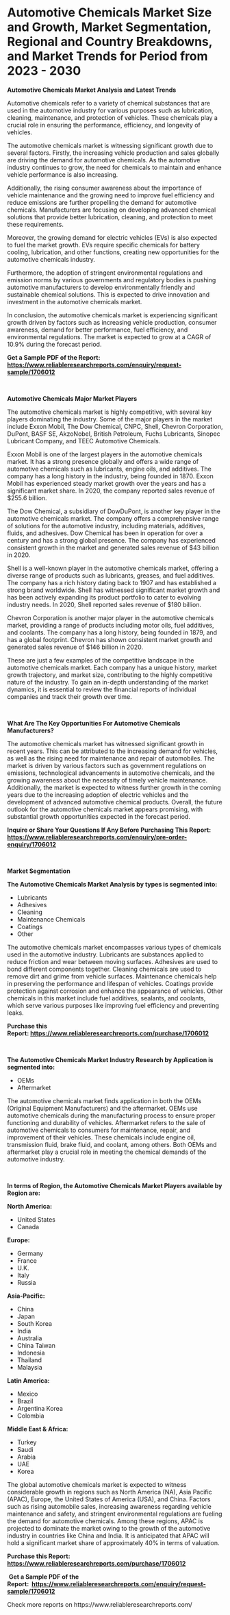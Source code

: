 <p><h1>Automotive Chemicals Market Size and Growth, Market Segmentation, Regional and Country Breakdowns, and Market Trends for Period from 2023 -  2030</h1></p><p><strong>Automotive Chemicals Market Analysis and Latest Trends</strong></p>
<p><p>Automotive chemicals refer to a variety of chemical substances that are used in the automotive industry for various purposes such as lubrication, cleaning, maintenance, and protection of vehicles. These chemicals play a crucial role in ensuring the performance, efficiency, and longevity of vehicles.</p><p>The automotive chemicals market is witnessing significant growth due to several factors. Firstly, the increasing vehicle production and sales globally are driving the demand for automotive chemicals. As the automotive industry continues to grow, the need for chemicals to maintain and enhance vehicle performance is also increasing.</p><p>Additionally, the rising consumer awareness about the importance of vehicle maintenance and the growing need to improve fuel efficiency and reduce emissions are further propelling the demand for automotive chemicals. Manufacturers are focusing on developing advanced chemical solutions that provide better lubrication, cleaning, and protection to meet these requirements.</p><p>Moreover, the growing demand for electric vehicles (EVs) is also expected to fuel the market growth. EVs require specific chemicals for battery cooling, lubrication, and other functions, creating new opportunities for the automotive chemicals industry.</p><p>Furthermore, the adoption of stringent environmental regulations and emission norms by various governments and regulatory bodies is pushing automotive manufacturers to develop environmentally friendly and sustainable chemical solutions. This is expected to drive innovation and investment in the automotive chemicals market.</p><p>In conclusion, the automotive chemicals market is experiencing significant growth driven by factors such as increasing vehicle production, consumer awareness, demand for better performance, fuel efficiency, and environmental regulations. The market is expected to grow at a CAGR of 10.9% during the forecast period.</p></p>
<p><strong>Get a Sample PDF of the Report:&nbsp; <a href="https://www.reliableresearchreports.com/enquiry/request-sample/1706012">https://www.reliableresearchreports.com/enquiry/request-sample/1706012</a></strong></p>
<p>&nbsp;</p>
<p><strong>Automotive Chemicals Major Market Players</strong></p>
<p><p>The automotive chemicals market is highly competitive, with several key players dominating the industry. Some of the major players in the market include Exxon Mobil, The Dow Chemical, CNPC, Shell, Chevron Corporation, DuPont, BASF SE, AkzoNobel, British Petroleum, Fuchs Lubricants, Sinopec Lubricant Company, and TEEC Automotive Chemicals.</p><p>Exxon Mobil is one of the largest players in the automotive chemicals market. It has a strong presence globally and offers a wide range of automotive chemicals such as lubricants, engine oils, and additives. The company has a long history in the industry, being founded in 1870. Exxon Mobil has experienced steady market growth over the years and has a significant market share. In 2020, the company reported sales revenue of $255.6 billion.</p><p>The Dow Chemical, a subsidiary of DowDuPont, is another key player in the automotive chemicals market. The company offers a comprehensive range of solutions for the automotive industry, including materials, additives, fluids, and adhesives. Dow Chemical has been in operation for over a century and has a strong global presence. The company has experienced consistent growth in the market and generated sales revenue of $43 billion in 2020.</p><p>Shell is a well-known player in the automotive chemicals market, offering a diverse range of products such as lubricants, greases, and fuel additives. The company has a rich history dating back to 1907 and has established a strong brand worldwide. Shell has witnessed significant market growth and has been actively expanding its product portfolio to cater to evolving industry needs. In 2020, Shell reported sales revenue of $180 billion.</p><p>Chevron Corporation is another major player in the automotive chemicals market, providing a range of products including motor oils, fuel additives, and coolants. The company has a long history, being founded in 1879, and has a global footprint. Chevron has shown consistent market growth and generated sales revenue of $146 billion in 2020.</p><p>These are just a few examples of the competitive landscape in the automotive chemicals market. Each company has a unique history, market growth trajectory, and market size, contributing to the highly competitive nature of the industry. To gain an in-depth understanding of the market dynamics, it is essential to review the financial reports of individual companies and track their growth over time.</p></p>
<p>&nbsp;</p>
<p><strong>What Are The Key Opportunities For Automotive Chemicals Manufacturers?</strong></p>
<p><p>The automotive chemicals market has witnessed significant growth in recent years. This can be attributed to the increasing demand for vehicles, as well as the rising need for maintenance and repair of automobiles. The market is driven by various factors such as government regulations on emissions, technological advancements in automotive chemicals, and the growing awareness about the necessity of timely vehicle maintenance. Additionally, the market is expected to witness further growth in the coming years due to the increasing adoption of electric vehicles and the development of advanced automotive chemical products. Overall, the future outlook for the automotive chemicals market appears promising, with substantial growth opportunities expected in the forecast period.</p></p>
<p><strong>Inquire or Share Your Questions If Any Before Purchasing This Report: <a href="https://www.reliableresearchreports.com/enquiry/pre-order-enquiry/1706012">https://www.reliableresearchreports.com/enquiry/pre-order-enquiry/1706012</a></strong></p>
<p>&nbsp;</p>
<p><strong>Market Segmentation</strong></p>
<p><strong>The Automotive Chemicals Market Analysis by types is segmented into:</strong></p>
<p><ul><li>Lubricants</li><li>Adhesives</li><li>Cleaning</li><li>Maintenance Chemicals</li><li>Coatings</li><li>Other</li></ul></p>
<p><p>The automotive chemicals market encompasses various types of chemicals used in the automotive industry. Lubricants are substances applied to reduce friction and wear between moving surfaces. Adhesives are used to bond different components together. Cleaning chemicals are used to remove dirt and grime from vehicle surfaces. Maintenance chemicals help in preserving the performance and lifespan of vehicles. Coatings provide protection against corrosion and enhance the appearance of vehicles. Other chemicals in this market include fuel additives, sealants, and coolants, which serve various purposes like improving fuel efficiency and preventing leaks.</p></p>
<p><strong>Purchase this Report:&nbsp;<a href="https://www.reliableresearchreports.com/purchase/1706012">https://www.reliableresearchreports.com/purchase/1706012</a></strong></p>
<p>&nbsp;</p>
<p><strong>The Automotive Chemicals Market Industry Research by Application is segmented into:</strong></p>
<p><ul><li>OEMs</li><li>Aftermarket</li></ul></p>
<p><p>The automotive chemicals market finds application in both the OEMs (Original Equipment Manufacturers) and the aftermarket. OEMs use automotive chemicals during the manufacturing process to ensure proper functioning and durability of vehicles. Aftermarket refers to the sale of automotive chemicals to consumers for maintenance, repair, and improvement of their vehicles. These chemicals include engine oil, transmission fluid, brake fluid, and coolant, among others. Both OEMs and aftermarket play a crucial role in meeting the chemical demands of the automotive industry.</p></p>
<p>&nbsp;</p>
<p><strong>In terms of Region, the Automotive Chemicals Market Players available by Region are:</strong></p>
<p>
    <p> <strong> North America: </strong>
        <ul>
            <li>United States</li>
            <li>Canada</li>
        </ul>
        </p> 
    <p> <strong> Europe: </strong>
        <ul>
            <li>Germany</li>
            <li>France</li>
            <li>U.K.</li>
            <li>Italy</li>
            <li>Russia</li>
        </ul>
        </p> 
    <p> <strong> Asia-Pacific: </strong>
        <ul>
            <li>China</li>
            <li>Japan</li>
            <li>South Korea</li>
            <li>India</li>
            <li>Australia</li>
            <li>China Taiwan</li>
            <li>Indonesia</li>
            <li>Thailand</li>
            <li>Malaysia</li>
        </ul>
        </p> 
    <p> <strong> Latin America: </strong>
        <ul>
            <li>Mexico</li>
            <li>Brazil</li>
            <li>Argentina Korea</li>
            <li>Colombia</li>
        </ul>
        </p> 
    <p> <strong> Middle East & Africa: </strong>
        <ul>
            <li>Turkey</li>
            <li>Saudi</li>
            <li>Arabia</li>
            <li>UAE</li>
            <li>Korea</li>
        </ul>
    </p>
    </p>
<p><p>The global automotive chemicals market is expected to witness considerable growth in regions such as North America (NA), Asia Pacific (APAC), Europe, the United States of America (USA), and China. Factors such as rising automobile sales, increasing awareness regarding vehicle maintenance and safety, and stringent environmental regulations are fueling the demand for automotive chemicals. Among these regions, APAC is projected to dominate the market owing to the growth of the automotive industry in countries like China and India. It is anticipated that APAC will hold a significant market share of approximately 40% in terms of valuation.</p></p>
<p><strong>Purchase this Report: <a href="https://www.reliableresearchreports.com/purchase/1706012">https://www.reliableresearchreports.com/purchase/1706012</a></strong></p>
<p>&nbsp;<strong>Get a Sample PDF of the Report:&nbsp;&nbsp;<a href="https://www.reliableresearchreports.com/enquiry/request-sample/1706012">https://www.reliableresearchreports.com/enquiry/request-sample/1706012</a></strong></p>
<p><strong></strong></p>
<p>Check more reports on https://www.reliableresearchreports.com/</p>